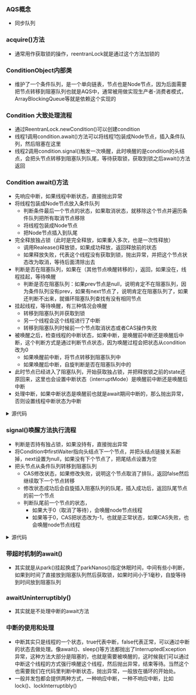 ### AQS概念
- 同步队列

### acquire()方法
- 通常用作获取锁的操作，reentranLock就是通过这个方法加锁的

### ConditionObject内部类
- 维护了一个条件队列，是一个单向链表，节点也是Node节点，因为后面需要把节点转移到阻塞队列也就是AQS中，通常被用做实现生产者-消费者模式，ArrayBlockingQueue等就是依赖这个实现的

### Condition 大致处理流程
- 通过ReentranLock.newCondition()可以创建condition
- 线程1调用condition.await()方法可以将线程1包装成Node节点，插入条件队列，然后阻塞在这里
- 线程2调用condition.signal()触发一次唤醒，此时唤醒的是condition的头结点，会把头节点转移到阻塞队列队尾，等待获取锁，获取到锁之后await()方法返回

### Condition await()方法
- 先响应中断，如果线程中断状态，直接抛出异常
- 将线程包装成Node节点放入条件队列
  - 判断条件最后一个节点的状态，如果取消状态，就移除这个节点并遍历条件队列把所有取消节点移除
  - 将线程包装成Node节点
  - 把Node节点插入到队尾
- 完全释放独占锁（此时是完全释放，如果重入多次，也是一次性释放）
  - 调用Realease()释放锁，如果成功释放，返回释放前的状态
  - 如果释放失败，代表这个线程没有获取到锁，抛出异常，并把这个节点状态改为取消，等待后面清除出去
- 判断是否在阻塞队列，如果在（其他节点唤醒转移的），返回，如果没在，线程挂起，等待唤醒
  - 判断是否在阻塞队列：如果prev节点是null，说明肯定不在阻塞队列，因为条件队列没有prev，如果有next节点了，说明肯定在阻塞队列了，如果还判断不出来，就循环阻塞队列查找有没有相同节点
- 挂起线程，等待唤醒，有三种情况会唤醒
  - 转移到阻塞队列并获取到锁
  - 另一个线程会这个线程进行了中断
  - 转移到阻塞队列时候前一个节点取消状态或者CAS操作失败 
- 被唤醒之后，检查线程的中断状态，如果中断，是唤醒前中断还是唤醒后中断，这个判断方式是通过判断节点状态，因为唤醒过程会把状态从condition改为0
  - 如果唤醒前中断，将节点转移到阻塞队列中
  - 如果唤醒后中断，自旋判断是否在阻塞队列中的
- 此时节点已经进入了阻塞队列，开始获取独占锁，并把释放锁之前的state还原回来，这里也会设置中断状态（interruptMode）是唤醒前中断还是唤醒后中断
- 处理中断，如果中断状态是唤醒前也就是await期间中断的，那么抛出异常，否则设置线程中断状态为中断

<details>
  <summary>源代码</summary>
  
  ```java
  // 首先，这个方法是可被中断的，不可被中断的是另一个方法 awaitUninterruptibly()
// 这个方法会阻塞，直到调用 signal 方法（指 signal() 和 signalAll()，下同），或被中断
public final void await() throws InterruptedException {
    // 老规矩，既然该方法要响应中断，那么在最开始就判断中断状态
    if (Thread.interrupted())
        throw new InterruptedException();

    // 添加到 condition 的条件队列中
    Node node = addConditionWaiter();

    // 释放锁，返回值是释放锁之前的 state 值
    // await() 之前，当前线程是必须持有锁的，这里肯定要释放掉
    int savedState = fullyRelease(node);

    int interruptMode = 0;
    // 这里退出循环有两种情况，之后再仔细分析
    // 1. isOnSyncQueue(node) 返回 true，即当前 node 已经转移到阻塞队列了
    // 2. checkInterruptWhileWaiting(node) != 0 会到 break，然后退出循环，代表的是线程中断
    while (!isOnSyncQueue(node)) {
        LockSupport.park(this);
        if ((interruptMode = checkInterruptWhileWaiting(node)) != 0)
            break;
    }
    // 被唤醒后，将进入阻塞队列，等待获取锁
    if (acquireQueued(node, savedState) && interruptMode != THROW_IE)
        interruptMode = REINTERRUPT;
    if (node.nextWaiter != null) // clean up if cancelled
        unlinkCancelledWaiters();
    if (interruptMode != 0)
        reportInterruptAfterWait(interruptMode);
}

// 将当前线程对应的节点入队，插入队尾
private Node addConditionWaiter() {
    Node t = lastWaiter;
    // 如果条件队列的最后一个节点取消了，将其清除出去
    // 为什么这里把 waitStatus 不等于 Node.CONDITION，就判定为该节点发生了取消排队？
    if (t != null && t.waitStatus != Node.CONDITION) {
        // 这个方法会遍历整个条件队列，然后会将已取消的所有节点清除出队列
        unlinkCancelledWaiters();
        t = lastWaiter;
    }
    // node 在初始化的时候，指定 waitStatus 为 Node.CONDITION
    Node node = new Node(Thread.currentThread(), Node.CONDITION);

    // t 此时是 lastWaiter，队尾
    // 如果队列为空
    if (t == null)
        firstWaiter = node;
    else
        t.nextWaiter = node;
    lastWaiter = node;
    return node;
}

// 等待队列是一个单向链表，遍历链表将已经取消等待的节点清除出去
// 纯属链表操作，很好理解，看不懂多看几遍就可以了
private void unlinkCancelledWaiters() {
    Node t = firstWaiter;
    Node trail = null;
    while (t != null) {
        Node next = t.nextWaiter;
        // 如果节点的状态不是 Node.CONDITION 的话，这个节点就是被取消的
        if (t.waitStatus != Node.CONDITION) {
            t.nextWaiter = null;
            if (trail == null)
                firstWaiter = next;
            else
                trail.nextWaiter = next;
            if (next == null)
                lastWaiter = trail;
        }
        else
            trail = t;
        t = next;
    }
}

// 首先，我们要先观察到返回值 savedState 代表 release 之前的 state 值
// 对于最简单的操作：先 lock.lock()，然后 condition1.await()。
//         那么 state 经过这个方法由 1 变为 0，锁释放，此方法返回 1
//         相应的，如果 lock 重入了 n 次，savedState == n
// 如果这个方法失败，会将节点设置为"取消"状态，并抛出异常 IllegalMonitorStateException
final int fullyRelease(Node node) {
    boolean failed = true;
    try {
        int savedState = getState();
        // 这里使用了当前的 state 作为 release 的参数，也就是完全释放掉锁，将 state 置为 0
        if (release(savedState)) {
            failed = false;
            return savedState;
        } else {
            throw new IllegalMonitorStateException();
        }
    } finally {
        if (failed)
            node.waitStatus = Node.CANCELLED;
    }
}

int interruptMode = 0;
// 如果不在阻塞队列中，注意了，是阻塞队列
while (!isOnSyncQueue(node)) {
    // 线程挂起
    LockSupport.park(this);

    // 这里可以先不用看了，等看到它什么时候被 unpark 再说
    if ((interruptMode = checkInterruptWhileWaiting(node)) != 0)
        break;
}

// 在节点入条件队列的时候，初始化时设置了 waitStatus = Node.CONDITION
// 前面我提到，signal 的时候需要将节点从条件队列移到阻塞队列，
// 这个方法就是判断 node 是否已经移动到阻塞队列了
final boolean isOnSyncQueue(Node node) {

    // 移动过去的时候，node 的 waitStatus 会置为 0，这个之后在说 signal 方法的时候会说到
    // 如果 waitStatus 还是 Node.CONDITION，也就是 -2，那肯定就是还在条件队列中
    // 如果 node 的前驱 prev 指向还是 null，说明肯定没有在 阻塞队列(prev是阻塞队列链表中使用的)
    if (node.waitStatus == Node.CONDITION || node.prev == null)
        return false;
    // 如果 node 已经有后继节点 next 的时候，那肯定是在阻塞队列了
    if (node.next != null) 
        return true;

    // 下面这个方法从阻塞队列的队尾开始从后往前遍历找，如果找到相等的，说明在阻塞队列，否则就是不在阻塞队列

    // 可以通过判断 node.prev() != null 来推断出 node 在阻塞队列吗？答案是：不能。
    // 这个可以看上篇 AQS 的入队方法，首先设置的是 node.prev 指向 tail，
    // 然后是 CAS 操作将自己设置为新的 tail，可是这次的 CAS 是可能失败的。

    return findNodeFromTail(node);
}

// 从阻塞队列的队尾往前遍历，如果找到，返回 true
private boolean findNodeFromTail(Node node) {
    Node t = tail;
    for (;;) {
        if (t == node)
            return true;
        if (t == null)
            return false;
        t = t.prev;
    }
}

  ```
  
  </details>

### signal()唤醒方法执行流程
- 判断是否持有独占锁，如果没持有，直接抛出异常
- 将Condition中firstWaiter指向头结点下一个节点，并把头结点链接关系断掉，next设置为null，如果没有下个节点了，把尾结点设置为空
- 把头节点从条件队列转移到阻塞队列
  - CAS修改状态，如果修改失败，说明这个节点取消了排队，返回false然后继续取下一个节点转移
  - 修改状态成功后会自旋插入阻塞队列的队尾，插入成功后，返回队尾节点的前一个节点
  - 判断队尾前一个节点的状态，
    - 如果大于0（取消了等待），会唤醒node节点线程
    - 如果等于0，CAS把状态改为-1，也就是正常状态，如果CAS失败，也会唤醒node节点线程

<details>
  <summary>源代码</summary>
  
  ```java
  // 唤醒等待了最久的线程
// 其实就是，将这个线程对应的 node 从条件队列转移到阻塞队列
public final void signal() {
    // 调用 signal 方法的线程必须持有当前的独占锁
    if (!isHeldExclusively())
        throw new IllegalMonitorStateException();
    Node first = firstWaiter;
    if (first != null)
        doSignal(first);
}

// 从条件队列队头往后遍历，找出第一个需要转移的 node
// 因为前面我们说过，有些线程会取消排队，但是可能还在队列中
private void doSignal(Node first) {
    do {
          // 将 firstWaiter 指向 first 节点后面的第一个，因为 first 节点马上要离开了
        // 如果将 first 移除后，后面没有节点在等待了，那么需要将 lastWaiter 置为 null
        if ( (firstWaiter = first.nextWaiter) == null)
            lastWaiter = null;
        // 因为 first 马上要被移到阻塞队列了，和条件队列的链接关系在这里断掉
        first.nextWaiter = null;
    } while (!transferForSignal(first) &&
             (first = firstWaiter) != null);
      // 这里 while 循环，如果 first 转移不成功，那么选择 first 后面的第一个节点进行转移，依此类推
}

// 将节点从条件队列转移到阻塞队列
// true 代表成功转移
// false 代表在 signal 之前，节点已经取消了
final boolean transferForSignal(Node node) {

    // CAS 如果失败，说明此 node 的 waitStatus 已不是 Node.CONDITION，说明节点已经取消，
    // 既然已经取消，也就不需要转移了，方法返回，转移后面一个节点
    // 否则，将 waitStatus 置为 0
    if (!compareAndSetWaitStatus(node, Node.CONDITION, 0))
        return false;

    // enq(node): 自旋进入阻塞队列的队尾
    // 注意，这里的返回值 p 是 node 在阻塞队列的前驱节点
    Node p = enq(node);
    int ws = p.waitStatus;
    // ws > 0 说明 node 在阻塞队列中的前驱节点取消了等待锁，直接唤醒 node 对应的线程。唤醒之后会怎么样，后面再解释
    // 如果 ws <= 0, 那么 compareAndSetWaitStatus 将会被调用，上篇介绍的时候说过，节点入队后，需要把前驱节点的状态设为 Node.SIGNAL(-1)
    if (ws > 0 || !compareAndSetWaitStatus(p, ws, Node.SIGNAL))
        // 如果前驱节点取消或者 CAS 失败，会进到这里唤醒线程，之后的操作看下一节
        LockSupport.unpark(node.thread);
    return true;
}
  ```
  </details>

### 带超时机制的await()
- 其实就是从park()挂起换成了parkNanos()指定休眠时间，中间有些小判断，如果到时间了直接放到阻塞队列然后获取锁，如果时间小于1毫秒，自旋等待到时间放到阻塞队列

### awaitUninterruptibly()
- 其实就是不处理中断的await方法

### 中断的使用和处理
- 中断其实只是线程的一个状态，true代表中断，false代表正常，可以通过中断的状态去做处理。像await()、sleep()等方法都抛出了InterruptedException异常，这种方法大部分是阻塞的，也就是需要被唤醒的，这时候我们可以通过中断这个线程的方式强行唤醒这个线程，然后抛出异常，结束等待。当然这个也需要我们在代码里判断中断状态，抛出异常，一般放在循环的开始处。
- 一般并发包都会提供两种方式，一种响应中断，一种不响应中断，比如lock()、lockInterruptibly()
